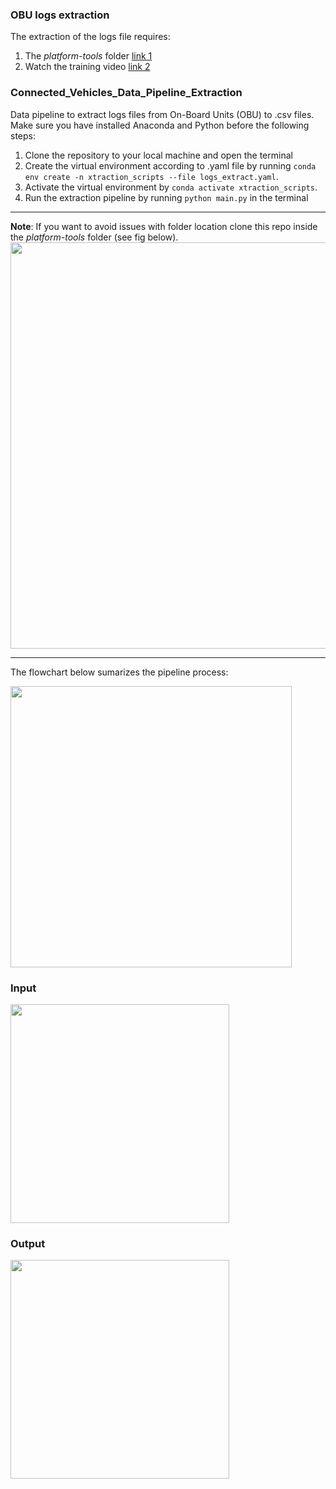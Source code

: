 ### OBU logs extraction
The extraction of the logs file requires:
1. The *platform-tools* folder [link 1](https://uflorida-my.sharepoint.com/:u:/g/personal/agustinguerra_ufl_edu/EZCanbKJZ7tBnFc6kjqEPucBDAh4ZDcPSdEsMDekV2bUZw?e=b9cG4e)
2. Watch the training video [link 2](https://uflorida-my.sharepoint.com/:v:/g/personal/agustinguerra_ufl_edu/Ecu2xO3mWM9DnJiKKHtJ1akBLgOX4V8iCRCYBbKN-cn2zw?e=8w9Leb)


### Connected_Vehicles_Data_Pipeline_Extraction

Data pipeline to extract logs files from On-Board Units (OBU) to .csv files. Make sure you have installed Anaconda and Python before the following steps:
1. Clone the repository to your local machine and open the terminal
2. Create the virtual environment according to .yaml file by running `conda env create -n xtraction_scripts --file logs_extract.yaml`. 
3. Activate the virtual environment by `conda activate xtraction_scripts`.
4. Run the extraction pipeline  by running `python main.py` in the terminal
___
**Note**: If you want to avoid issues with folder location clone this repo inside the *platform-tools* folder (see fig below).
<img src='https://user-images.githubusercontent.com/54486202/194387091-2b75d278-0da0-493f-9cc6-d5f33d0ba15f.png' width=650/>
_______
The flowchart below sumarizes the pipeline process:

<img src='https://user-images.githubusercontent.com/54486202/194401418-c3778b9c-8b18-412d-8170-6b665e69f4e9.png' width=450/>

### Input
<img src='https://user-images.githubusercontent.com/54486202/194584501-39d757c8-0a5a-45f2-ae6f-447e52d2ee06.png' width=350/>

### Output
<img src='https://user-images.githubusercontent.com/54486202/194584126-5926b87b-ae6c-4c93-91c7-1cab4e498e74.png' width=350/>
